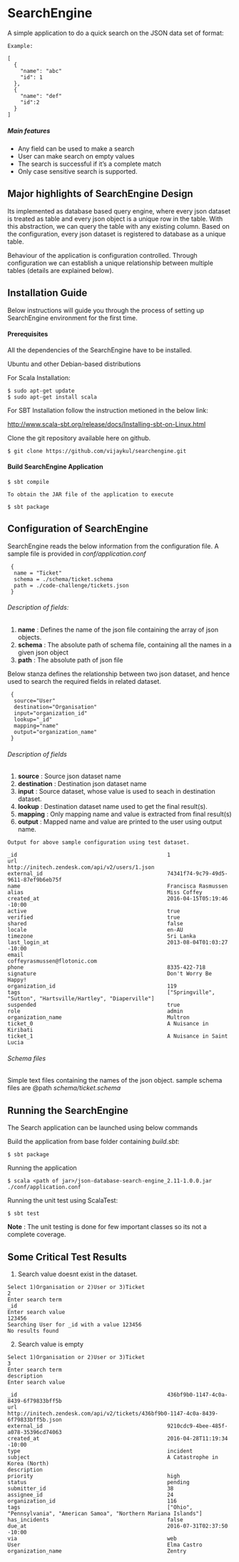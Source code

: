 # SearchEngine
A simple application to do a quick search on the JSON data set of format:

```
Example:

[
  {
    "name": "abc"
    "id": 1
  },
  {
    "name": "def"
    "id":2
  }
]
```
##### Main features

* Any field can be used to make a search
* User can make search on empty values
* The search is successful if it’s a complete match
* Only case sensitive search is supported.

## Major highlights of SearchEngine Design

Its implemented as database based query engine, where every json dataset is treated as table and every json object is a unique row in the table. With this abstraction, we can query the table with any existing column. Based on the configuration, every json dataset is registered to database as a unique table.

Behaviour of the application is configuration controlled. Through configuration we can establish a unique relationship between multiple tables (details are explained below).

## Installation Guide

Below instructions will guide you through the process of setting up SearchEngine environment for the first time.

#### Prerequisites

All the dependencies of the SearchEngine have to be installed.

Ubuntu and other Debian-based distributions

For Scala Installation:
```
$ sudo apt-get update
$ sudo apt-get install scala
```
For SBT Installation follow the instruction metioned in the below link:

http://www.scala-sbt.org/release/docs/Installing-sbt-on-Linux.html

Clone the git repository available here on github.

```
$ git clone https://github.com/vijaykul/searchengine.git
```

#### Build SearchEngine Application
```
$ sbt compile

To obtain the JAR file of the application to execute

$ sbt package
```
## Configuration of SearchEngine

SearchEngine reads the below information from the configuration file. A sample file is provided in _conf/application.conf_
```
 {
  name = "Ticket"
  schema = ./schema/ticket.schema
  path = ./code-challenge/tickets.json
 }
 ```
 
 ###### Description of fields:
 1. **name** : Defines the name of the json file containing the array of json objects.
 1. **schema** : The absolute path of schema file, containing all the names in a given json object
 1. **path** : The absolute path of json file

Below stanza defines the relationship between two json dataset, and hence used to search the required fields in related dataset.
```
 {
  source="User"
  destination="Organisation"
  input="organization_id"
  lookup="_id"
  mapping="name"
  output="organization_name"
 }
 ```
 ###### Description of fields
 1. **source** : Source json dataset name
 1. **destination** : Destination json dataset name
 1. **input** : Source dataset, whose value is used to seach in destination dataset.
 1. **lookup** : Destination dataset name used to get the final result(s).
 1. **mapping** : Only mapping name and value is extracted from final result(s)
 1. **output** : Mapped name and value are printed to the user using output name.
 
 ```
 Output for above sample configuration using test dataset.
 
 _id                                               1
url                                               http://initech.zendesk.com/api/v2/users/1.json
external_id                                       74341f74-9c79-49d5-9611-87ef9b6eb75f
name                                              Francisca Rasmussen
alias                                             Miss Coffey
created_at                                        2016-04-15T05:19:46 -10:00
active                                            true
verified                                          true
shared                                            false
locale                                            en-AU
timezone                                          Sri Lanka
last_login_at                                     2013-08-04T01:03:27 -10:00
email                                             coffeyrasmussen@flotonic.com
phone                                             8335-422-718
signature                                         Don't Worry Be Happy!
organization_id                                   119
tags                                              ["Springville", "Sutton", "Hartsville/Hartley", "Diaperville"]
suspended                                         true
role                                              admin
organization_name                                 Multron
ticket_0                                          A Nuisance in Kiribati
ticket_1                                          A Nuisance in Saint Lucia

```
###### Schema files

Simple text files containing the names of the json object.
sample schema files are @path _schema/ticket.schema_

## Running the SearchEngine

The Search application can be launched using below commands

Build the application from base folder containing _build.sbt_:
```
$ sbt package
```
Running the application
```
$ scala <path of jar>/json-database-search-engine_2.11-1.0.0.jar ./conf/application.conf
```
Running the unit test using ScalaTest:
```
$ sbt test
```
**Note** : The unit testing is done for few important classes so its not a complete coverage.

## Some Critical Test Results

1) Search value doesnt exist in the dataset.
```
Select 1)Organisation or 2)User or 3)Ticket
2
Enter search term
_id
Enter search value
123456
Searching User for _id with a value 123456
No results found
```
2) Search value is empty
```
Select 1)Organisation or 2)User or 3)Ticket
3
Enter search term
description
Enter search value

_id                                               436bf9b0-1147-4c0a-8439-6f79833bff5b
url                                               http://initech.zendesk.com/api/v2/tickets/436bf9b0-1147-4c0a-8439-6f79833bff5b.json
external_id                                       9210cdc9-4bee-485f-a078-35396cd74063
created_at                                        2016-04-28T11:19:34 -10:00
type                                              incident
subject                                           A Catastrophe in Korea (North)
description
priority                                          high
status                                            pending
submitter_id                                      38
assignee_id                                       24
organization_id                                   116
tags                                              ["Ohio", "Pennsylvania", "American Samoa", "Northern Mariana Islands"]
has_incidents                                     false
due_at                                            2016-07-31T02:37:50 -10:00
via                                               web
User                                              Elma Castro
organization_name                                 Zentry
```
